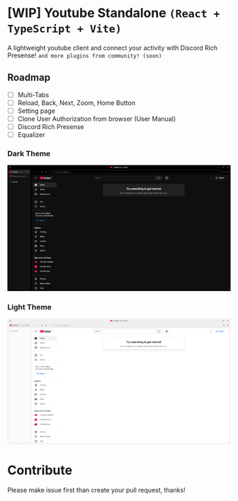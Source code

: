# [WIP] Youtube Standalone `(React + TypeScript + Vite)`

A lightweight youtube client and connect your activity with Discord Rich Presense! `and more plugins from community! (soon)`

## Roadmap
- [ ] Multi-Tabs
- [ ] Reload, Back, Next, Zoom, Home Button
- [ ] Setting page
- [ ] Clone User Authorization from browser (User Manual)
- [ ] Discord Rich Presense
- [ ] Equalizer

### Dark Theme

![](./docs/img/Screenshot%202025-05-22%20051522.png)

### Light Theme

![](./docs/img/Screenshot%202025-05-22%20051543.png)

# Contribute

Please make issue first than create your pull request, thanks!
